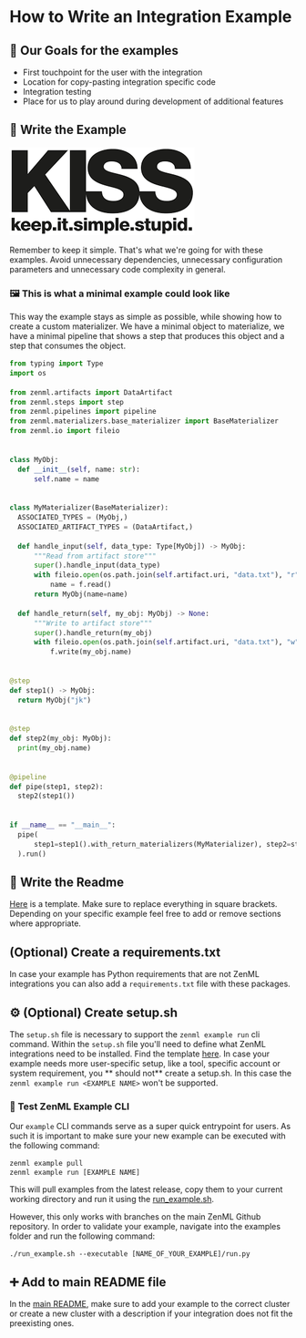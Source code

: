 # How to Write an Integration Example

## 🥅 Our Goals for the examples

- First touchpoint for the user with the integration
- Location for copy-pasting integration specific code
- Integration testing
- Place for us to play around during development of additional features

## 📝 Write the Example

![KISS](assets/KISS.png)

Remember to keep it simple. That's what we're going for with these examples.
Avoid unnecessary dependencies, unnecessary configuration parameters and
unnecessary code complexity in general.

### 🖼 This is what a minimal example could look like

This way the example stays as simple as possible, while showing how to create a
custom materializer. We have a minimal object
to materialize, we have a minimal pipeline that shows a step that produces this
object and a step that consumes the
object.

  ```python
from typing import Type
import os

from zenml.artifacts import DataArtifact
from zenml.steps import step
from zenml.pipelines import pipeline
from zenml.materializers.base_materializer import BaseMaterializer
from zenml.io import fileio


class MyObj:
    def __init__(self, name: str):
        self.name = name


class MyMaterializer(BaseMaterializer):
    ASSOCIATED_TYPES = (MyObj,)
    ASSOCIATED_ARTIFACT_TYPES = (DataArtifact,)

    def handle_input(self, data_type: Type[MyObj]) -> MyObj:
        """Read from artifact store"""
        super().handle_input(data_type)
        with fileio.open(os.path.join(self.artifact.uri, "data.txt"), "r") as f:
            name = f.read()
        return MyObj(name=name)

    def handle_return(self, my_obj: MyObj) -> None:
        """Write to artifact store"""
        super().handle_return(my_obj)
        with fileio.open(os.path.join(self.artifact.uri, "data.txt"), "w") as f:
            f.write(my_obj.name)


@step
def step1() -> MyObj:
    return MyObj("jk")


@step
def step2(my_obj: MyObj):
    print(my_obj.name)


@pipeline
def pipe(step1, step2):
    step2(step1())


if __name__ == "__main__":
    pipe(
        step1=step1().with_return_materializers(MyMaterializer), step2=step2()
    ).run()
  ```

## 📰 Write the Readme

[Here](template_README.md) is a template. Make sure to replace everything in
square brackets. Depending on your specific
example feel free to add or remove sections where appropriate.

## (Optional) Create a requirements.txt

In case your example has Python requirements that are not ZenML integrations you
can also add a `requirements.txt`
file with these packages.

## ⚙️ (Optional) Create setup.sh

The `setup.sh` file is necessary to support the `zenml example run` cli command.
Within the `setup.sh` file you'll need to define what
ZenML integrations need to be installed. Find the
template [here](template_setup.sh). In case your example needs more
user-specific setup, like a tool, specific account or system requirement, you **
should not** create a setup.sh. In this
case the `zenml example run <EXAMPLE NAME>` won't be supported.

### 🧪 Test ZenML Example CLI

Our `example` CLI commands serve as a super quick entrypoint for users. As such
it is important to make sure your new
example can be executed with the following command:

```shell
zenml example pull
zenml example run [EXAMPLE NAME]
```

This will pull examples from the latest release, copy them to your current
working directory and run it using the
[run_example.sh](../run_example.sh).

However, this only works with branches on the main ZenML Github repository. In
order to validate your example, navigate
into the examples folder and run the following command:

```shell
./run_example.sh --executable [NAME_OF_YOUR_EXAMPLE]/run.py
```

## ➕ Add to main README file

In the [main README](../README.md), make sure to add your example to the correct
cluster or create a new cluster with a
description if your integration does not fit the preexisting ones.
